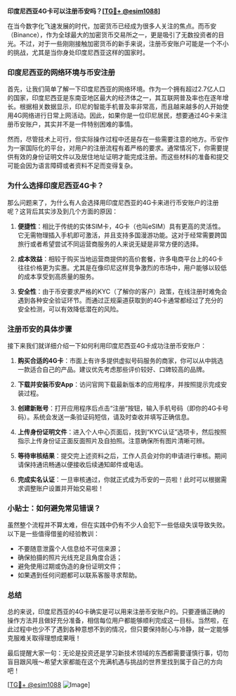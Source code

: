 **印度尼西亚4G卡可以注册币安吗？[[TG💪+ @esim1088](https://t.me/s/esim1088)]**

在当今数字化飞速发展的时代，加密货币已经成为很多人关注的焦点。而币安（Binance），作为全球最大的加密货币交易所之一，更是吸引了无数投资者的目光。不过，对于一些刚刚接触加密货币的新手来说，注册币安账户可能是一个不小的挑战，尤其是当你身处印度尼西亚这样的国家时。

### 印度尼西亚的网络环境与币安注册

首先，让我们简单了解一下印度尼西亚的网络环境。作为一个拥有超过2.7亿人口的国家，印度尼西亚是东南亚地区最大的经济体之一，其互联网普及率也在逐年增长。根据相关数据显示，印尼的智能手机普及率非常高，而且越来越多的人开始使用4G网络进行日常上网活动。因此，如果你是一位印尼居民，想要通过4G卡来注册币安账户，其实并不是一件特别困难的事情。

然而，尽管技术上可行，但实际操作过程中还是存在一些需要注意的地方。币安作为一家国际化的平台，对用户的注册流程有着严格的要求。通常情况下，你需要提供有效的身份证明文件以及居住地址证明才能完成注册。而这些材料的准备和提交可能会因为语言障碍或者资料不足而变得复杂。

### 为什么选择印度尼西亚4G卡？

那么问题来了，为什么有人会选择用印度尼西亚的4G卡来进行币安账户的注册呢？这背后其实涉及到几个方面的原因：

1. **便捷性**：相比于传统的实体SIM卡，4G卡（也叫eSIM）具有更高的灵活性。它无需物理插入手机即可激活，并且支持多国漫游功能。这对于经常需要跨国旅行或者希望尝试不同运营商服务的人来说无疑是非常方便的选择。
   
2. **成本效益**：相较于购买当地运营商提供的高价套餐，许多电商平台上的4G卡往往价格更为实惠。尤其是在像印尼这样竞争激烈的市场中，用户能够以较低的成本享受到高质量的服务。

3. **安全性**：由于币安要求严格的KYC（了解你的客户）政策，在线注册时难免会遇到各种安全验证环节。而通过正规渠道获取到的4G卡通常都经过了充分的安全检测，可以有效降低潜在的风险。

### 注册币安的具体步骤

接下来我们就详细介绍一下如何利用印度尼西亚4G卡成功注册币安账户：

1. **购买合适的4G卡**：市面上有许多提供虚拟号码服务的商家，你可以从中挑选一款适合自己的产品。建议优先考虑那些评价较好、口碑较高的品牌。

2. **下载并安装币安App**：访问官网下载最新版本的应用程序，并按照提示完成安装过程。

3. **创建新账号**：打开应用程序后点击“注册”按钮，输入手机号码（即你的4G卡号码）。系统会发送一条验证码短信，请及时查收并填写正确信息。

4. **上传身份证明文件**：进入个人中心页面后，找到“KYC认证”选项卡，然后按照指示上传身份证正面反面照片及自拍照。注意确保所有图片清晰可辨。

5. **等待审核结果**：提交完上述资料之后，工作人员会对你的申请进行审核。期间请保持通讯畅通以便接收后续通知邮件或电话。

6. **完成实名认证**：一旦审核通过，你就正式成为币安的一员啦！此时可以根据需求调整账户设置并开始交易啦！

### 小贴士：如何避免常见错误？

虽然整个流程并不算太难，但在实践中仍有不少人会犯下一些低级失误导致失败。以下是一些值得借鉴的经验教训：

- 不要随意泄露个人信息给不可信来源；
- 确保拍摄的照片光线充足且角度合适；
- 避免使用过期或伪造的身份证明文件；
- 如果遇到任何问题都可以联系客服寻求帮助。

### 总结

总的来说，印度尼西亚的4G卡确实是可以用来注册币安账户的。只要遵循正确的操作方法并且做好充分准备，相信每位用户都能够顺利完成这一目标。当然啦，在此过程中也少不了遇到各种意想不到的情况，但只要保持耐心与冷静，就一定能够克服难关取得理想成果哦！

最后提醒大家一句：无论是投资还是学习新技术领域的东西都需要谨慎行事，切勿盲目跟风哦～希望大家都能在这个充满机遇与挑战的世界里找到属于自己的方向吧！

[[TG💪+ @esim1088](https://t.me/s/esim1088) ![Image](https://i.postimg.cc/4NQfJmqS/Snipaste-2025-05-13-00-14-12.png)]